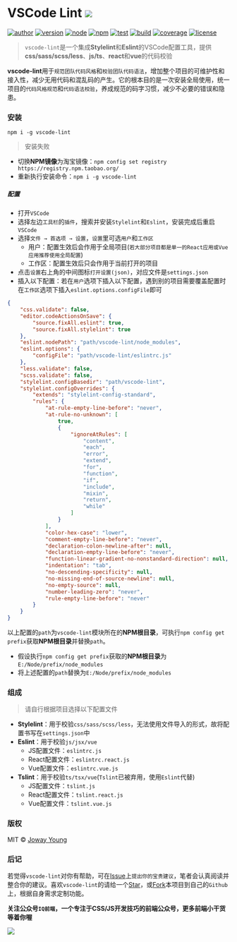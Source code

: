 # VSCode Lint <img src="https://img.shields.io/badge/vscode--lint-集成Stylelint和Eslint的VSCode配置工具-66f.svg">

[![author](https://img.shields.io/badge/author-JowayYoung-f66.svg)](https://github.com/JowayYoung/img-master)
[![version](https://img.shields.io/badge/version-0.0.1-f66.svg)](https://github.com/JowayYoung/img-master)
[![node](https://img.shields.io/badge/node-%3E%3D%2010.0.0-3c9.svg)](https://github.com/JowayYoung/img-master)
[![npm](https://img.shields.io/badge/npm-%3E%3D%205.6.0-3c9.svg)](https://github.com/JowayYoung/img-master)
[![test](https://img.shields.io/badge/test-passing-f90.svg)](https://github.com/JowayYoung/img-master)
[![build](https://img.shields.io/badge/build-passing-f90.svg)](https://github.com/JowayYoung/img-master)
[![coverage](https://img.shields.io/badge/coverage-100%25-09f.svg)](https://github.com/JowayYoung/img-master)
[![license](https://img.shields.io/badge/license-MIT-09f.svg)](https://github.com/JowayYoung/img-master)

> `vscode-lint`是一个集成**Stylelint**和**Eslint**的VSCode配置工具，提供**css/sass/scss/less**、**js/ts**、**react**和**vue**的代码校验

**vscode-lint**用于`规范团队代码风格`和`校验团队代码语法`，增加整个项目的可维护性和接入性，减少无用代码和混乱码的产生。它的根本目的是一次安装全局使用，统一项目的`代码风格规范`和`代码语法校验`，养成规范的码字习惯，减少不必要的错误和隐患。

### 安装

`npm i -g vscode-lint`

> 安装失败

- 切换**NPM镜像**为淘宝镜像：`npm config set registry https://registry.npm.taobao.org/`
- 重新执行安装命令：`npm i -g vscode-lint`

##### 配置

- 打开`VSCode`
- 选择左边`工具栏`的`插件`，搜索并安装`Stylelint`和`Eslint`，安装完成后重启`VSCode`
- 选择`文件 → 首选项 → 设置`，`设置`里可选`用户`和`工作区`
	- 用户：配置生效后会作用于全局项目(`若大部分项目都是单一的React应用或Vue应用推荐使用全局配置`)
	- 工作区：配置生效后只会作用于当前打开的项目
- 点击`设置`右上角的中间图标`打开设置(json)`，对应文件是`settings.json`
- 插入以下配置：若在`用户`选项下插入以下配置，遇到别的项目需要覆盖配置时在`工作区`选项下插入`eslint.options.configFile`即可

```json
{
    "css.validate": false,
    "editor.codeActionsOnSave": {
        "source.fixAll.eslint": true,
        "source.fixAll.stylelint": true
    },
    "eslint.nodePath": "path/vscode-lint/node_modules",
    "eslint.options": {
        "configFile": "path/vscode-lint/eslintrc.js"
    },
    "less.validate": false,
    "scss.validate": false,
    "stylelint.configBasedir": "path/vscode-lint",
    "stylelint.configOverrides": {
        "extends": "stylelint-config-standard",
        "rules": {
            "at-rule-empty-line-before": "never",
            "at-rule-no-unknown": [
                true,
                {
                    "ignoreAtRules": [
                        "content",
                        "each",
                        "error",
                        "extend",
                        "for",
                        "function",
                        "if",
                        "include",
                        "mixin",
                        "return",
                        "while"
                    ]
                }
            ],
            "color-hex-case": "lower",
            "comment-empty-line-before": "never",
            "declaration-colon-newline-after": null,
            "declaration-empty-line-before": "never",
            "function-linear-gradient-no-nonstandard-direction": null,
            "indentation": "tab",
            "no-descending-specificity": null,
            "no-missing-end-of-source-newline": null,
            "no-empty-source": null,
            "number-leading-zero": "never",
            "rule-empty-line-before": "never"
        }
    }
}
```

以上配置的`path`为`vscode-lint`模块所在的**NPM根目录**，可执行`npm config get prefix`获取**NPM根目录**并替换`path`。

- 假设执行`npm config get prefix`获取的**NPM根目录**为`E:/Node/prefix/node_modules`
- 将上述配置的`path`替换为`E:/Node/prefix/node_modules`

### 组成

> 请自行根据项目选择以下配置文件

- **Stylelint**：用于校验`css/sass/scss/less`，无法使用文件导入的形式，故将配置书写在`settings.json`中
- **Eslint**：用于校验`js/jsx/vue`
	- JS配置文件：`eslintrc.js`
	- React配置文件：`eslintrc.react.js`
	- Vue配置文件：`eslintrc.vue.js`
- **Tslint**：用于校验`ts/tsx/vue`(`Tslint`已被弃用，使用`Eslint`代替)
	- JS配置文件：`tslint.js`
	- React配置文件：`tslint.react.js`
	- Vue配置文件：`tslint.vue.js`

### 版权

MIT © [Joway Young](https://github.com/JowayYoung)

### 后记

若觉得`vscode-lint`对你有帮助，可在[Issue](https://github.com/JowayYoung/vscode-lint/issues)上`提出你的宝贵建议`，笔者会认真阅读并整合你的建议。喜欢`vscode-lint`的请给一个[Star](https://github.com/JowayYoung/vscode-lint)，或[Fork](https://github.com/JowayYoung/vscode-lint)本项目到自己的`Github`上，根据自身需求定制功能。

**关注公众号`IQ前端`，一个专注于CSS/JS开发技巧的前端公众号，更多前端小干货等着你喔**

![](https://static.yangzw.vip/frontend/account/IQ前端公众号.jpg)